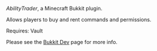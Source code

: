 *AbilityTrader*, a Minecraft Bukkit plugin.

Allows players to buy and rent commands and permissions.

Requires: Vault

Please see the [Bukkit Dev](http://dev.bukkit.org/server-mods/abilitytrader/) page for more info.